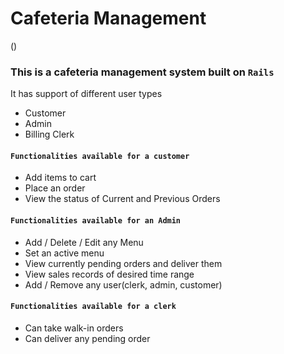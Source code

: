 # Cafeteria Management

()
### This is a cafeteria management system built on `Rails`
It has support of different user types
* Customer
* Admin
* Billing Clerk

#### `Functionalities available for a customer`
* Add items to cart
* Place an order
* View the status of Current and Previous Orders

#### `Functionalities available for an Admin`
* Add / Delete / Edit any Menu
* Set an active menu
* View currently pending orders and deliver them
* View sales records of desired time range
* Add / Remove any user(clerk, admin, customer)



#### `Functionalities available for a clerk`
* Can take walk-in orders
* Can deliver any pending order
